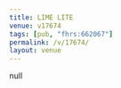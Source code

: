 ```yaml
---
title: LIME LITE
venue: v17674
tags: [pub, "fhrs:662067"]
permalink: /v/17674/
layout: venue
---
```

null